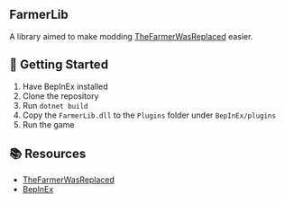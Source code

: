 ﻿## FarmerLib

A library aimed to make modding [TheFarmerWasReplaced](https://store.steampowered.com/app/2060160/The_Farmer_Was_Replaced) easier.

## 🚀 Getting Started
1. Have BepInEx installed
2. Clone the repository
3. Run `dotnet build`
4. Copy the `FarmerLib.dll` to the `Plugins` folder under `BepInEx/plugins`
5. Run the game

## 📚 Resources
- [TheFarmerWasReplaced](https://store.steampowered.com/app/2060160/The_Farmer_Was_Replaced)
- [BepInEx](https://github.com/BepInEx/BepInEx)
